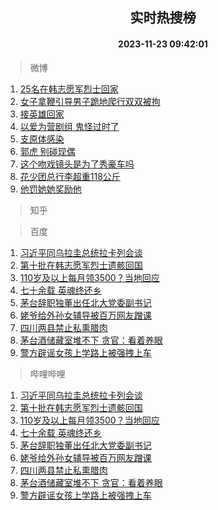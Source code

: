 <div align="center"><h2>实时热搜榜</h2><h4>2023-11-23 09:42:01</h4></div>

> 微博  

1. [25名在韩志愿军烈士回家](https://s.weibo.com/weibo?q=%2325%E5%90%8D%E5%9C%A8%E9%9F%A9%E5%BF%97%E6%84%BF%E5%86%9B%E7%83%88%E5%A3%AB%E5%9B%9E%E5%AE%B6%23&t=31&band_rank=1&Refer=top)<br />
2. [女子拿鞭引导男子跪地爬行双双被拘](https://s.weibo.com/weibo?q=%23%E5%A5%B3%E5%AD%90%E6%8B%BF%E9%9E%AD%E5%BC%95%E5%AF%BC%E7%94%B7%E5%AD%90%E8%B7%AA%E5%9C%B0%E7%88%AC%E8%A1%8C%E5%8F%8C%E5%8F%8C%E8%A2%AB%E6%8B%98%23&t=31&band_rank=2&Refer=top)<br />
3. [接英雄回家](https://s.weibo.com/weibo?q=%23%E6%8E%A5%E8%8B%B1%E9%9B%84%E5%9B%9E%E5%AE%B6%23&t=31&band_rank=3&Refer=top)<br />
4. [以爱为营剧组 鬼怪过时了](https://s.weibo.com/weibo?q=%E4%BB%A5%E7%88%B1%E4%B8%BA%E8%90%A5%E5%89%A7%E7%BB%84%20%E9%AC%BC%E6%80%AA%E8%BF%87%E6%97%B6%E4%BA%86&t=31&band_rank=4&Refer=top)<br />
5. [支原体感染](https://s.weibo.com/weibo?q=%E6%94%AF%E5%8E%9F%E4%BD%93%E6%84%9F%E6%9F%93&t=31&band_rank=5&Refer=top)<br />
6. [郭虎 别碰现偶](https://s.weibo.com/weibo?q=%E9%83%AD%E8%99%8E%20%E5%88%AB%E7%A2%B0%E7%8E%B0%E5%81%B6&t=31&band_rank=6&Refer=top)<br />
7. [这个吻戏镜头是为了秀豪车吗](https://s.weibo.com/weibo?q=%E8%BF%99%E4%B8%AA%E5%90%BB%E6%88%8F%E9%95%9C%E5%A4%B4%E6%98%AF%E4%B8%BA%E4%BA%86%E7%A7%80%E8%B1%AA%E8%BD%A6%E5%90%97&t=31&band_rank=7&Refer=top)<br />
8. [花少团总行李超重118公斤](https://s.weibo.com/weibo?q=%23%E8%8A%B1%E5%B0%91%E5%9B%A2%E6%80%BB%E8%A1%8C%E6%9D%8E%E8%B6%85%E9%87%8D118%E5%85%AC%E6%96%A4%23&t=31&band_rank=8&Refer=top)<br />
9. [他罚她她奖励他](https://s.weibo.com/weibo?q=%23%E4%BB%96%E7%BD%9A%E5%A5%B9%E5%A5%B9%E5%A5%96%E5%8A%B1%E4%BB%96%23&t=31&band_rank=9&Refer=top)<br />

> 知乎  


> 百度  

1. [习近平同乌拉圭总统拉卡列会谈](https://www.baidu.com/s?wd=%E4%B9%A0%E8%BF%91%E5%B9%B3%E5%90%8C%E4%B9%8C%E6%8B%89%E5%9C%AD%E6%80%BB%E7%BB%9F%E6%8B%89%E5%8D%A1%E5%88%97%E4%BC%9A%E8%B0%88&sa=fyb_news&rsv_dl=fyb_news)<br />
2. [第十批在韩志愿军烈士遗骸回国](https://www.baidu.com/s?wd=%E7%AC%AC%E5%8D%81%E6%89%B9%E5%9C%A8%E9%9F%A9%E5%BF%97%E6%84%BF%E5%86%9B%E7%83%88%E5%A3%AB%E9%81%97%E9%AA%B8%E5%9B%9E%E5%9B%BD&sa=fyb_news&rsv_dl=fyb_news)<br />
3. [110岁及以上每月领3500？当地回应](https://www.baidu.com/s?wd=110%E5%B2%81%E5%8F%8A%E4%BB%A5%E4%B8%8A%E6%AF%8F%E6%9C%88%E9%A2%863500%EF%BC%9F%E5%BD%93%E5%9C%B0%E5%9B%9E%E5%BA%94&sa=fyb_news&rsv_dl=fyb_news)<br />
4. [七十余载 英魂终还乡](https://www.baidu.com/s?wd=%E4%B8%83%E5%8D%81%E4%BD%99%E8%BD%BD+%E8%8B%B1%E9%AD%82%E7%BB%88%E8%BF%98%E4%B9%A1&sa=fyb_news&rsv_dl=fyb_news)<br />
5. [茅台辞职独董出任北大党委副书记](https://www.baidu.com/s?wd=%E8%8C%85%E5%8F%B0%E8%BE%9E%E8%81%8C%E7%8B%AC%E8%91%A3%E5%87%BA%E4%BB%BB%E5%8C%97%E5%A4%A7%E5%85%9A%E5%A7%94%E5%89%AF%E4%B9%A6%E8%AE%B0&sa=fyb_news&rsv_dl=fyb_news)<br />
6. [姥爷给外孙女辅导被百万网友蹭课](https://www.baidu.com/s?wd=%E5%A7%A5%E7%88%B7%E7%BB%99%E5%A4%96%E5%AD%99%E5%A5%B3%E8%BE%85%E5%AF%BC%E8%A2%AB%E7%99%BE%E4%B8%87%E7%BD%91%E5%8F%8B%E8%B9%AD%E8%AF%BE&sa=fyb_news&rsv_dl=fyb_news)<br />
7. [四川两县禁止私熏腊肉](https://www.baidu.com/s?wd=%E5%9B%9B%E5%B7%9D%E4%B8%A4%E5%8E%BF%E7%A6%81%E6%AD%A2%E7%A7%81%E7%86%8F%E8%85%8A%E8%82%89&sa=fyb_news&rsv_dl=fyb_news)<br />
8. [茅台酒储藏室堆不下 贪官：看着养眼](https://www.baidu.com/s?wd=%E8%8C%85%E5%8F%B0%E9%85%92%E5%82%A8%E8%97%8F%E5%AE%A4%E5%A0%86%E4%B8%8D%E4%B8%8B+%E8%B4%AA%E5%AE%98%EF%BC%9A%E7%9C%8B%E7%9D%80%E5%85%BB%E7%9C%BC&sa=fyb_news&rsv_dl=fyb_news)<br />
9. [警方辟谣女孩上学路上被强拽上车](https://www.baidu.com/s?wd=%E8%AD%A6%E6%96%B9%E8%BE%9F%E8%B0%A3%E5%A5%B3%E5%AD%A9%E4%B8%8A%E5%AD%A6%E8%B7%AF%E4%B8%8A%E8%A2%AB%E5%BC%BA%E6%8B%BD%E4%B8%8A%E8%BD%A6&sa=fyb_news&rsv_dl=fyb_news)<br />

> 哔哩哔哩  

1. [习近平同乌拉圭总统拉卡列会谈](https://www.baidu.com/s?wd=%E4%B9%A0%E8%BF%91%E5%B9%B3%E5%90%8C%E4%B9%8C%E6%8B%89%E5%9C%AD%E6%80%BB%E7%BB%9F%E6%8B%89%E5%8D%A1%E5%88%97%E4%BC%9A%E8%B0%88&sa=fyb_news&rsv_dl=fyb_news)<br />
2. [第十批在韩志愿军烈士遗骸回国](https://www.baidu.com/s?wd=%E7%AC%AC%E5%8D%81%E6%89%B9%E5%9C%A8%E9%9F%A9%E5%BF%97%E6%84%BF%E5%86%9B%E7%83%88%E5%A3%AB%E9%81%97%E9%AA%B8%E5%9B%9E%E5%9B%BD&sa=fyb_news&rsv_dl=fyb_news)<br />
3. [110岁及以上每月领3500？当地回应](https://www.baidu.com/s?wd=110%E5%B2%81%E5%8F%8A%E4%BB%A5%E4%B8%8A%E6%AF%8F%E6%9C%88%E9%A2%863500%EF%BC%9F%E5%BD%93%E5%9C%B0%E5%9B%9E%E5%BA%94&sa=fyb_news&rsv_dl=fyb_news)<br />
4. [七十余载 英魂终还乡](https://www.baidu.com/s?wd=%E4%B8%83%E5%8D%81%E4%BD%99%E8%BD%BD+%E8%8B%B1%E9%AD%82%E7%BB%88%E8%BF%98%E4%B9%A1&sa=fyb_news&rsv_dl=fyb_news)<br />
5. [茅台辞职独董出任北大党委副书记](https://www.baidu.com/s?wd=%E8%8C%85%E5%8F%B0%E8%BE%9E%E8%81%8C%E7%8B%AC%E8%91%A3%E5%87%BA%E4%BB%BB%E5%8C%97%E5%A4%A7%E5%85%9A%E5%A7%94%E5%89%AF%E4%B9%A6%E8%AE%B0&sa=fyb_news&rsv_dl=fyb_news)<br />
6. [姥爷给外孙女辅导被百万网友蹭课](https://www.baidu.com/s?wd=%E5%A7%A5%E7%88%B7%E7%BB%99%E5%A4%96%E5%AD%99%E5%A5%B3%E8%BE%85%E5%AF%BC%E8%A2%AB%E7%99%BE%E4%B8%87%E7%BD%91%E5%8F%8B%E8%B9%AD%E8%AF%BE&sa=fyb_news&rsv_dl=fyb_news)<br />
7. [四川两县禁止私熏腊肉](https://www.baidu.com/s?wd=%E5%9B%9B%E5%B7%9D%E4%B8%A4%E5%8E%BF%E7%A6%81%E6%AD%A2%E7%A7%81%E7%86%8F%E8%85%8A%E8%82%89&sa=fyb_news&rsv_dl=fyb_news)<br />
8. [茅台酒储藏室堆不下 贪官：看着养眼](https://www.baidu.com/s?wd=%E8%8C%85%E5%8F%B0%E9%85%92%E5%82%A8%E8%97%8F%E5%AE%A4%E5%A0%86%E4%B8%8D%E4%B8%8B+%E8%B4%AA%E5%AE%98%EF%BC%9A%E7%9C%8B%E7%9D%80%E5%85%BB%E7%9C%BC&sa=fyb_news&rsv_dl=fyb_news)<br />
9. [警方辟谣女孩上学路上被强拽上车](https://www.baidu.com/s?wd=%E8%AD%A6%E6%96%B9%E8%BE%9F%E8%B0%A3%E5%A5%B3%E5%AD%A9%E4%B8%8A%E5%AD%A6%E8%B7%AF%E4%B8%8A%E8%A2%AB%E5%BC%BA%E6%8B%BD%E4%B8%8A%E8%BD%A6&sa=fyb_news&rsv_dl=fyb_news)<br />
